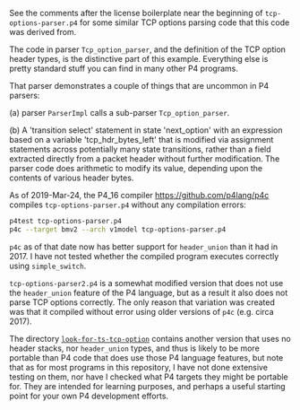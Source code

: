 See the comments after the license boilerplate near the beginning of
`tcp-options-parser.p4` for some similar TCP options parsing code that
this code was derived from.

The code in parser `Tcp_option_parser`, and the definition of the TCP
option header types, is the distinctive part of this example.
Everything else is pretty standard stuff you can find in many other P4
programs.

That parser demonstrates a couple of things that are uncommon in P4
parsers:

(a) parser `ParserImpl` calls a sub-parser `Tcp_option_parser`.

(b) A 'transition select' statement in state 'next_option' with an
    expression based on a variable 'tcp_hdr_bytes_left' that is
    modified via assignment statements across potentially many state
    transitions, rather than a field extracted directly from a packet
    header without further modification.  The parser code does
    arithmetic to modify its value, depending upon the contents of
    various header bytes.

As of 2019-Mar-24, the P4_16 compiler https://github.com/p4lang/p4c
compiles `tcp-options-parser.p4` without any compilation errors:

```bash
p4test tcp-options-parser.p4
p4c --target bmv2 --arch v1model tcp-options-parser.p4
```

`p4c` as of that date now has better support for `header_union` than
it had in 2017.  I have not tested whether the compiled program
executes correctly using `simple_switch`.

`tcp-options-parser2.p4` is a somewhat modified version that does not
use the `header_union` feature of the P4 language, but as a result it
also does not parse TCP options correctly.  The only reason that
variation was created was that it compiled without error using older
versions of `p4c` (e.g. circa 2017).

The directory [`look-for-ts-tcp-option`](look-for-ts-tcp-option/)
contains another version that uses no header stacks, nor
`header_union` types, and thus is likely to be more portable than P4
code that does use those P4 language features, but note that as for
most programs in this repository, I have not done extensive testing on
them, nor have I checked what P4 targets they might be portable for.
They are intended for learning purposes, and perhaps a useful starting
point for your own P4 development efforts.
